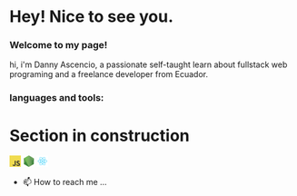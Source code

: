 # Hey! Nice to see you.

### Welcome to my page! 

hi, i'm Danny Ascencio, a passionate self-taught learn about fullstack web programing and a freelance developer from Ecuador.

### languages and tools:

# Section in construction

<code dir="auto"><img src="https://raw.githubusercontent.com/github/explore/80688e429a7d4ef2fca1e82350fe8e3517d3494d/topics/javascript/javascript.png" width="20" height="20"/></code>
<code><img src="https://raw.githubusercontent.com/github/explore/80688e429a7d4ef2fca1e82350fe8e3517d3494d/topics/nodejs/nodejs.png" width="20" height="20"/></code>
<code><img src="https://raw.githubusercontent.com/github/explore/80688e429a7d4ef2fca1e82350fe8e3517d3494d/topics/react/react.png" width="20" height="20"/>
</code>



- 📫 How to reach me ...

<!---
DannyAsc/DannyAsc is a ✨ special ✨ repository because its `README.md` (this file) appears on your GitHub profile.
You can click the Preview link to take a look at your changes.
--->

